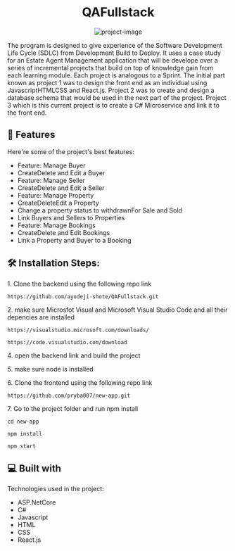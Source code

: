 <h1 align="center" id="title">QAFullstack</h1>

<p align="center"><img src="https://gitlab.com/qa1322911/lloyds-dundee-software/-/raw/main/docs/images/project-plan.png" alt="project-image"></p>

<p id="description">The program is designed to give experience of the Software Development Life Cycle (SDLC) from Development Build to Deploy. It uses a case study for an Estate Agent Management application that will be develope over a series of incremental projects that build on top of knowledge gain from each learning module. Each project is analogous to a Sprint. The initial part known as project 1 was to design the front end as an individual using JavascriptHTMLCSS and React.js. Project 2 was to create and design a database schema that would be used in the next part of the project. Project 3 which is this current project is to create a C# Microservice and link it to the front end.</p>

  
  
<h2>🧐 Features</h2>

Here're some of the project's best features:

*   Feature: Manage Buyer
*   CreateDelete and Edit a Buyer
*   Feature: Manage Seller
*   CreateDelete and Edit a Seller
*   Feature: Manage Property
*   CreateDeleteEdit a Property
*   Change a property status to withdrawnFor Sale and Sold
*   Link Buyers and Sellers to Properties
*   Feature: Manage Bookings
*   CreateDelete and Edit Bookings
*   Link a Property and Buyer to a Booking

<h2>🛠️ Installation Steps:</h2>

<p>1. Clone the backend using the following repo link</p>

```
https://github.com/ayodeji-shote/QAFullstack.git
```

<p>2. make sure Microsfot Visual and Microsoft Visual Studio Code and all their depencies are installed</p>

```
https://visualstudio.microsoft.com/downloads/
```

```
https://code.visualstudio.com/download
```

<p>4. open the backend link and build the project</p>

<p>5. make sure node is installed</p>

<p>6. Clone the frontend using the following repo link</p>

```
https://github.com/pryba007/new-app.git
```

<p>7. Go to the project folder and run npm install</p>

```
cd new-app
```

```
npm install
```

```
npm start
```

  
  
<h2>💻 Built with</h2>

Technologies used in the project:

*   ASP.NetCore
*   C#
*   Javascript
*   HTML
*   CSS
*   React.js
